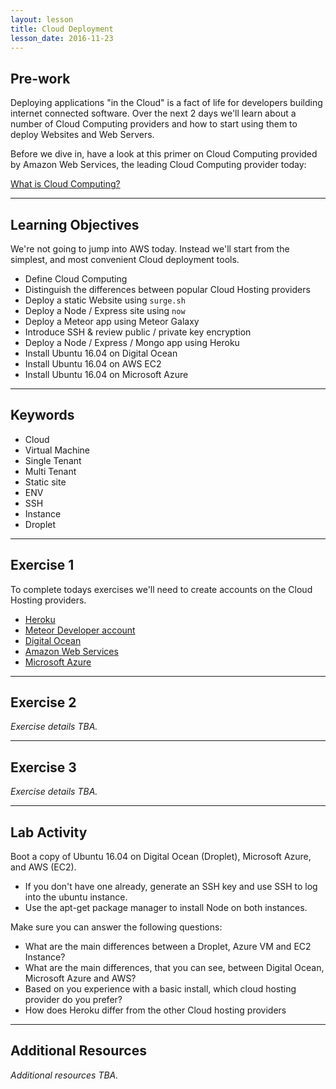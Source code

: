 ```yaml
---
layout: lesson
title: Cloud Deployment
lesson_date: 2016-11-23
---
```


## Pre-work

Deploying applications "in the Cloud" is a fact of life for developers building internet connected software.
Over the next 2 days we'll learn about a number of Cloud Computing providers and how to start using them to deploy
Websites and Web Servers.

Before we dive in, have a look at this primer on Cloud Computing provided by Amazon Web Services,
the leading Cloud Computing provider today:

[What is Cloud Computing?](https://aws.amazon.com/what-is-cloud-computing/)


---

## Learning Objectives

We're not going to jump into AWS today. Instead we'll start from the simplest, and most convenient Cloud deployment tools.

- Define Cloud Computing
- Distinguish the differences between popular Cloud Hosting providers
- Deploy a static Website using `surge.sh`
- Deploy a Node / Express site using `now`
- Deploy a Meteor app using Meteor Galaxy
- Introduce SSH & review public / private key encryption
- Deploy a Node / Express / Mongo app using Heroku
- Install Ubuntu 16.04 on Digital Ocean
- Install Ubuntu 16.04 on AWS EC2
- Install Ubuntu 16.04 on Microsoft Azure

---

## Keywords

- Cloud
- Virtual Machine
- Single Tenant
- Multi Tenant
- Static site
- ENV
- SSH
- Instance
- Droplet

---

## Exercise 1

To complete todays exercises we'll need to create accounts on the Cloud Hosting providers.

- [Heroku](https://signup.heroku.com/?c=70130000001x9jFAAQ)
- [Meteor Developer account](https://www.meteor.com/sign-up)
- [Digital Ocean](https://cloud.digitalocean.com/registrations/new)
- [Amazon Web Services](https://aws.amazon.com/)
- [Microsoft Azure](https://azure.microsoft.com/en-us/)

---

## Exercise 2

*Exercise details TBA.*

---

## Exercise 3

*Exercise details TBA.*

---

## Lab Activity

Boot a copy of Ubuntu 16.04 on Digital Ocean (Droplet), Microsoft Azure, and AWS (EC2).

- If you don't have one already, generate an SSH key and use SSH to log into the ubuntu instance.
- Use the apt-get package manager to install Node on both instances.

Make sure you can answer the following questions:

- What are the main differences between a Droplet, Azure VM and EC2 Instance?
- What are the main differences, that you can see, between Digital Ocean, Microsoft Azure and AWS?
- Based on you experience with a basic install, which cloud hosting provider do you prefer?
- How does Heroku differ from the other Cloud hosting providers


---

## Additional Resources

*Additional resources TBA.*
